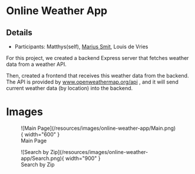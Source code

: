 # Online Weather App

## Details

- Participants: Matthys(self), [Marius Smit](https://www.linkedin.com/in/marius-smit/), Louis de Vries

For this project, we created a backend Express server that fetches weather data from a weather API.

Then, created a frontend that receives this weather data from the backend. The API is provided by www.openweathermap.org/api , and it will send current weather data (by location) into the backend.

# Images
<figure markdown>
  ![Main Page](/resources/images/online-weather-app/Main.png){ width="600" }
  <figcaption>Main Page</figcaption>
</figure>

<figure markdown>
  ![Search by Zip](/resources/images/online-weather-app/Search.png){ width="900" }
  <figcaption>Search by Zip</figcaption>
</figure>
